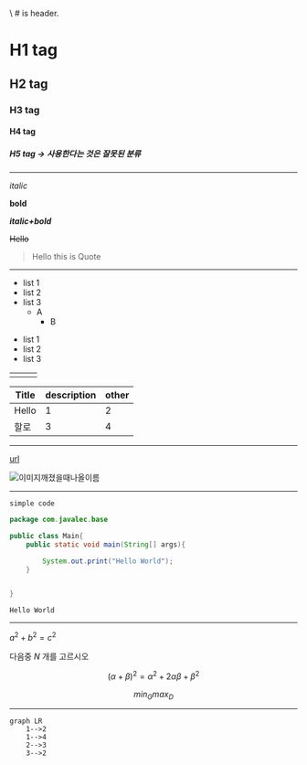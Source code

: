\ # is header.

# H1 tag

## H2 tag

### H3 tag

#### H4 tag

##### H5 tag -> 사용한다는 것은 잘못된 분류

---

_italic_

**bold**

**_italic+bold_**

~~Hello~~

> Hello this is Quote

---

- list 1
- list 2
- list 3
  - A
    - B

* list 1
* list 2
* list 3

|     |     |     |
| --- | --- | --- |
|     |     |     |

| Title | description | other |
| ----- | ----------- | ----- |
| Hello | 1           | 2     |
| 할로  | 3           | 4     |

---

[url](www.stackoverflow.com)

![이미지깨졌을때나올이름](이미지url)

---

`simple code`

```java
package com.javalec.base

public class Main{
    public static void main(String[] args){

        System.out.print("Hello World");
    }


}
```

```ssh
Hello World
```

---

$a^2 +b^2 = c^2$

다음중 $N$ 개를 고르시오

$$(\alpha + \beta)^2 = \alpha^2 + 2 \alpha\beta + \beta^2$$

$$min_Gmax_D$$

---

```flow
graph LR
    1-->2
    1-->4
    2-->3
    3-->2
```
